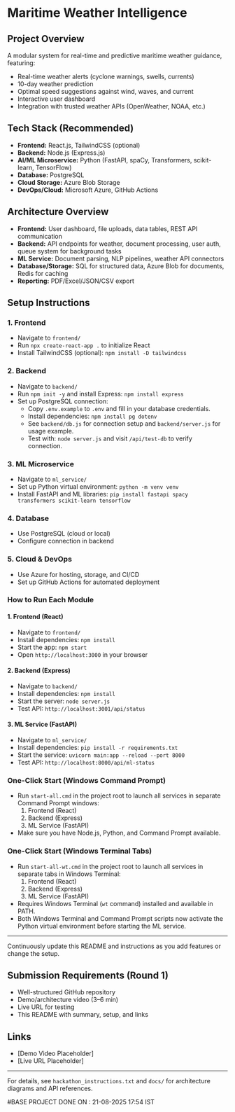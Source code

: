 # Maritime Weather Intelligence

## Project Overview
A modular system for real-time and predictive maritime weather guidance, featuring:
- Real-time weather alerts (cyclone warnings, swells, currents)
- 10-day weather prediction
- Optimal speed suggestions against wind, waves, and current
- Interactive user dashboard
- Integration with trusted weather APIs (OpenWeather, NOAA, etc.)

## Tech Stack (Recommended)
- **Frontend:** React.js, TailwindCSS (optional)
- **Backend:** Node.js (Express.js)
- **AI/ML Microservice:** Python (FastAPI, spaCy, Transformers, scikit-learn, TensorFlow)
- **Database:** PostgreSQL
- **Cloud Storage:** Azure Blob Storage
- **DevOps/Cloud:** Microsoft Azure, GitHub Actions

## Architecture Overview
- **Frontend:** User dashboard, file uploads, data tables, REST API communication
- **Backend:** API endpoints for weather, document processing, user auth, queue system for background tasks
- **ML Service:** Document parsing, NLP pipelines, weather API connectors
- **Database/Storage:** SQL for structured data, Azure Blob for documents, Redis for caching
- **Reporting:** PDF/Excel/JSON/CSV export

## Setup Instructions
### 1. Frontend
- Navigate to `frontend/`
- Run `npx create-react-app .` to initialize React
- Install TailwindCSS (optional): `npm install -D tailwindcss`

### 2. Backend
- Navigate to `backend/`
- Run `npm init -y` and install Express: `npm install express`
- Set up PostgreSQL connection:
  - Copy `.env.example` to `.env` and fill in your database credentials.
  - Install dependencies: `npm install pg dotenv`
  - See `backend/db.js` for connection setup and `backend/server.js` for usage example.
  - Test with: `node server.js` and visit `/api/test-db` to verify connection.

### 3. ML Microservice
- Navigate to `ml_service/`
- Set up Python virtual environment: `python -m venv venv`
- Install FastAPI and ML libraries: `pip install fastapi spacy transformers scikit-learn tensorflow`

### 4. Database
- Use PostgreSQL (cloud or local)
- Configure connection in backend

### 5. Cloud & DevOps
- Use Azure for hosting, storage, and CI/CD
- Set up GitHub Actions for automated deployment

### How to Run Each Module

#### 1. Frontend (React)
- Navigate to `frontend/`
- Install dependencies: `npm install`
- Start the app: `npm start`
- Open `http://localhost:3000` in your browser

#### 2. Backend (Express)
- Navigate to `backend/`
- Install dependencies: `npm install`
- Start the server: `node server.js`
- Test API: `http://localhost:3001/api/status`

#### 3. ML Service (FastAPI)
- Navigate to `ml_service/`
- Install dependencies: `pip install -r requirements.txt`
- Start the service: `uvicorn main:app --reload --port 8000`
- Test API: `http://localhost:8000/api/ml-status`


### One-Click Start (Windows Command Prompt)
- Run `start-all.cmd` in the project root to launch all services in separate Command Prompt windows:
  1. Frontend (React)
  2. Backend (Express)
  3. ML Service (FastAPI)
- Make sure you have Node.js, Python, and Command Prompt available.

### One-Click Start (Windows Terminal Tabs)
- Run `start-all-wt.cmd` in the project root to launch all services in separate tabs in Windows Terminal:
  1. Frontend (React)
  2. Backend (Express)
  3. ML Service (FastAPI)
- Requires Windows Terminal (`wt` command) installed and available in PATH.
- Both Windows Terminal and Command Prompt scripts now activate the Python virtual environment before starting the ML service.

---
Continuously update this README and instructions as you add features or change the setup.

## Submission Requirements (Round 1)
- Well-structured GitHub repository
- Demo/architecture video (3–6 min)
- Live URL for testing
- This README with summary, setup, and links

## Links
- [Demo Video Placeholder]
- [Live URL Placeholder]

---
For details, see `hackathon_instructions.txt` and `docs/` for architecture diagrams and API references.

#BASE PROJECT DONE ON : 21-08-2025 17:54 IST
